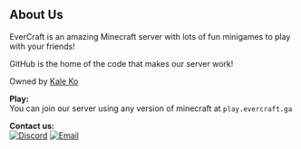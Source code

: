 ## About Us

EverCraft is an amazing Minecraft server with lots of fun minigames to play with your friends!

GitHub is the home of the code that makes our server work!

Owned by [Kale Ko](https://github.com/Kale-Ko)

**Play:**\
You can join our server using any version of minecraft at `play.evercraft.ga`

**Contact us:**\
[![Discord](https://img.shields.io/badge/Discord-5865F2?style=for-the-badge&logo=discord&logoColor=white)](https://discord.com/invite/)
[![Email](https://img.shields.io/badge/Email-C71610?style=for-the-badge&logo=gmail&logoColor=white)](mailto:contact@evercraft.ga)
